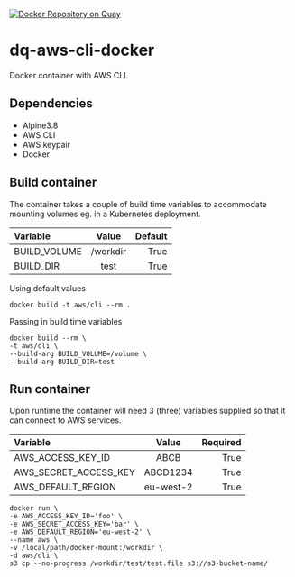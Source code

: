 [![Docker Repository on Quay](https://quay.io/repository/ukhomeofficedigital/dq-aws-cli-docker/status "Docker Repository on Quay")](https://quay.io/repository/ukhomeofficedigital/dq-aws-cli-docker)

# dq-aws-cli-docker

Docker container with AWS CLI.

## Dependencies

- Alpine3.8
- AWS CLI
- AWS keypair
- Docker

## Build container

The container takes a couple of build time variables to accommodate mounting volumes eg. in a Kubernetes deployment.

| Variable | Value | Default |
| :--- | :---: | ---: |
| BUILD_VOLUME | /workdir | True |
| BUILD_DIR | test | True |

Using default values

```
docker build -t aws/cli --rm .
```

Passing in build time variables

```
docker build --rm \
-t aws/cli \
--build-arg BUILD_VOLUME=/volume \
--build-arg BUILD_DIR=test
```

## Run container

Upon runtime the container will need 3 (three) variables supplied so that it can connect to AWS services.

| Variable | Value | Required |
| :--- | :---: | ---: |
| AWS_ACCESS_KEY_ID | ABCB | True |
| AWS_SECRET_ACCESS_KEY | ABCD1234 | True |
| AWS_DEFAULT_REGION | eu-west-2 | True |

```
docker run \
-e AWS_ACCESS_KEY_ID='foo' \
-e AWS_SECRET_ACCESS_KEY='bar' \
-e AWS_DEFAULT_REGION='eu-west-2' \
--name aws \
-v /local/path/docker-mount:/workdir \
-d aws/cli \
s3 cp --no-progress /workdir/test/test.file s3://s3-bucket-name/
```
